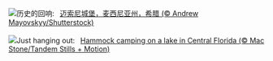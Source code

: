 ![](https://www.bing.com/th?id=OHR.MethoniCastle_ZH-CN4054146065_UHD.jpg&w=1000)历史的回响:&nbsp;&ensp;[迈索尼城堡，麦西尼亚州，希腊 (© Andrew Mayovskyy/Shutterstock)](https://www.bing.com/th?id=OHR.MethoniCastle_ZH-CN4054146065_UHD.jpg)
<br><br/>
![](https://www.bing.com/th?id=OHR.HammockCamping_EN-US9298465355_UHD.jpg&w=1000)Just hanging out:&nbsp;&ensp;[Hammock camping on a lake in Central Florida (© Mac Stone/Tandem Stills + Motion)](https://www.bing.com/th?id=OHR.HammockCamping_EN-US9298465355_UHD.jpg)
<br><br/>
